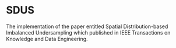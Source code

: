 # SDUS
The implementation of the paper entitled Spatial Distribution-based Imbalanced Undersampling which published in IEEE Transactions on Knowledge and Data Engineering. 

